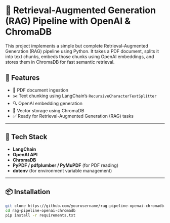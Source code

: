 # 🧠 Retrieval-Augmented Generation (RAG) Pipeline with OpenAI & ChromaDB

This project implements a simple but complete Retrieval-Augmented Generation (RAG) pipeline using Python. It takes a PDF document, splits it into text chunks, embeds those chunks using OpenAI embeddings, and stores them in ChromaDB for fast semantic retrieval.

## 🚀 Features

- 📄 PDF document ingestion
- ✂️ Text chunking using LangChain’s `RecursiveCharacterTextSplitter`
- 🔍 OpenAI embedding generation
- 💾 Vector storage using ChromaDB
- ✅ Ready for Retrieval-Augmented Generation (RAG) tasks

---

## 🧰 Tech Stack

- **LangChain**
- **OpenAI API**
- **ChromaDB**
- **PyPDF / pdfplumber / PyMuPDF** (for PDF reading)
- **dotenv** (for environment variable management)

---

## 📦 Installation

```bash
git clone https://github.com/yourusername/rag-pipeline-openai-chromadb.git
cd rag-pipeline-openai-chromadb
pip install -r requirements.txt
